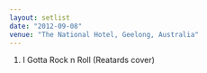 ```yaml
---
layout: setlist
date: "2012-09-08"
venue: "The National Hotel, Geelong, Australia"
---
```


 1. I Gotta Rock n Roll
    (Reatards cover)


